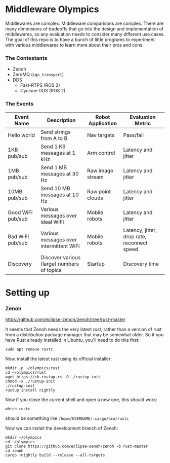 # Middleware Olympics

Middlewares are complex. Middleware comparisons are complex. There are
many dimensions of tradeoffs that go into the design and implementation
of middlewares, so any evaluation needs to consider many different
use cases. The goal of this repo is to have a bunch of little programs
to experiment with various middlewares to learn more about their pros and
cons.

### The Contestants

 * Zenoh
 * ZeroMQ (`ign_transport`)
 * DDS
   * Fast-RTPS (ROS 2)
   * Cyclone DDS (ROS 2)

### The Events

| Event Name | Description | Robot Application | Evaluation Metric |
| --- | --- | --- | --- |
| Hello world | Send strings from A to B. | Nav targets | Pass/fail |
| 1KB pub/sub | Send 1 KB messages at 1 kHz | Arm control | Latency and jitter |
| 1MB pub/sub | Send 1 MB messages at 30 Hz | Raw image stream | Latency and jitter |
| 10MB pub/sub | Send 10 MB messages at 10 Hz | Raw point clouds | Latency and jitter |
| Good WiFi pub/sub | Various messages over ideal WiFi | Mobile robots | Latency and jitter |
| Bad WiFi pub/sub | Various messages over intermittent WiFi | Mobile robots | Latency, jitter, drop rate, reconnect speed |
| Discovery | Discover various (large) numbers of topics | Startup | Discovery time |

# Setting up

### Zenoh

https://github.com/eclipse-zenoh/zenoh/tree/rust-master

It seems that Zenoh needs the very latest rust, rather than a version of
rust from a distribution package manager that may be somewhat older. So
if you have Rust already installed in Ubuntu, you'll need to do this first:
```
sudo apt remove rustc
```

Now, install the latest rust using its official installer:
```
mkdir -p ~/olympics/rust
cd ~/olympics/rust
wget https://sh.rustup.rs -O ./rustup-init
chmod +x ./rustup-init
./rustup-init
rustup install nightly
```

Now if you close the current shell and open a new one, this should work:
```
which rustc
```
should be something like `/home/USERNAME/.cargo/bin/rustc`

Now we can install the development branch of Zenoh:
```
mkdir ~/olympics
cd ~/olympics
git clone https://github.com/eclipse-zenoh/zenoh -b rust-master
cd zenoh
cargo +nightly build --release --all-targets
```
